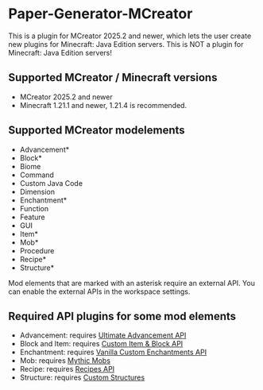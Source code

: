 # Paper-Generator-MCreator
This is a plugin for MCreator 2025.2 and newer, which lets the user create new plugins for Minecraft: Java Edition servers. This is NOT a plugin for Minecraft: Java Edition servers!

## Supported MCreator / Minecraft versions

* MCreator 2025.2 and newer
* Minecraft 1.21.1 and newer, 1.21.4 is recommended.

## Supported MCreator modelements

* Advancement*
* Block*
* Biome
* Command
* Custom Java Code
* Dimension
* Enchantment*
* Function
* Feature
* GUI
* Item*
* Mob*
* Procedure
* Recipe*
* Structure*

Mod elements that are marked with an asterisk require an external API. You can enable the external APIs in the workspace settings.

## Required API plugins for some mod elements

* Advancement: requires [Ultimate Advancement API](https://modrinth.com/plugin/ultimateadvancementapi)
* Block and Item: requires [Custom Item & Block API](https://modrinth.com/plugin/custom-item-api)
* Enchantment: requires [Vanilla Custom Enchantments API](https://www.spigotmc.org/resources/vanilla-custom-enchanting-api.120342/)
* Mob: requires [Mythic Mobs](https://www.spigotmc.org/resources/⚔-mythicmobs-free-version-►the-1-custom-mob-creator◄.5702/)
* Recipe: requires [Recipes API](https://www.spigotmc.org/resources/recipesapi-enhanced-recipes-creation.119524/)
* Structure: requires [Custom Structures](https://www.spigotmc.org/resources/custom-structures.38249/)
